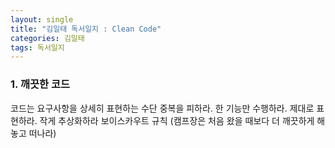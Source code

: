 ```yaml
---
layout: single
title: "김일태 독서일지 : Clean Code"
categories: 김일태
tags: 독서일지
---
```


### 1. 깨끗한 코드

코드는 요구사항을 상세히 표현하는 수단
중복을 피하라. 한 기능만 수행하라. 제대로 표현하라. 작게 추상화하라
보이스카우트 규칙 (캠프장은 처음 왔을 때보다 더 깨끗하게 해놓고 떠나라)
